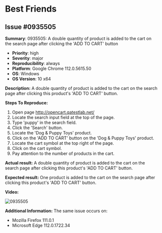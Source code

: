 # Best Friends

## Issue #0935505

**Summary**: 0935505: A double quantity of product is added to the cart on the search page after clicking the 'ADD TO CART' button

- **Priority**: high
- **Severity**: major
- **Reproducibility**: always
- **Platform**: Google Chrome 112.0.5615.50
- **OS**: Windows
- **OS Version**: 10 x64

**Description:** A double quantity of product is added to the cart on the search page after clicking this product's 'ADD TO CART' button.

**Steps To Reproduce:**

1. Open page http://opencart.qatestlab.net/
2. Locate the search input field at the top of the page.
3. Type 'puppy' in the search field.
4. Click the 'Search' button.
5. Locate the 'Dog & Puppy Toys' product.
6. Click on the 'ADD TO CART' button on the 'Dog & Puppy Toys' product.
7. Locate the cart symbol at the top right of the page.
8. Click on the cart symbol.
9. Pay attention to the number of products in the cart.

**Actual result:** A double quantity of product is added to the cart on the search page after clicking this product's 'ADD TO CART' button.

**Expected result:** One product is added to the cart on the search page after clicking this product's 'ADD TO CART' button.

**Video:**

![0935505](0935505.jpg)

**Additional Information:** The same issue occurs on:

- Mozilla Firefox 111.0.1
- Microsoft Edge 112.0.1722.34
